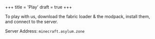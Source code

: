 +++
title = 'Play'
draft = true
+++

To play with us, download the fabric loader & the modpack, install them, and connect to the server.

Server Address: `minecraft.asylum.zone`
